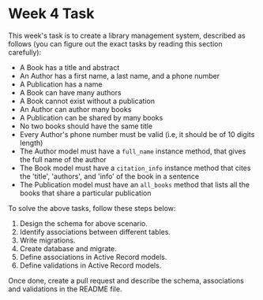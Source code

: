 # Week 4 Task
This week's task is to create a library management system, described as follows (you can figure out the exact tasks by reading this section carefully):
- A Book has a title and abstract
- An Author  has a first name,  a last name, and a phone number
- A Publication has a name
- A Book can have many authors
- A Book cannot exist without a publication
- An Author can author many books
- A Publication can be shared by many books
- No two books should have the same title
- Every Author's phone number must be valid (i.e, it should be of 10 digits length)
- The Author model must have a ```full_name``` instance method, that gives the full name of the author
- The Book model must have a ```citation_info``` instance method that cites the 'title', 'authors', and 'info' of the book in a sentence
- The Publication model must have an ```all_books``` method that lists all the books that share a particular publication

To solve the above tasks, follow these steps below:
1. Design the schema for above scenario.
2. Identify associations between different tables.
3. Write migrations.
4. Create database and migrate.
5. Define associations in Active Record models.
6. Define validations in Active Record models.

Once done, create a pull request and describe the schema, associations and validations in the README file.
